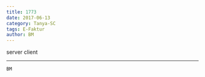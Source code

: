 ```yaml
---
title: 1773
date: 2017-06-13
category: Tanya-SC
tags: E-Faktur
author: BM
---
```


server client

---



`BM`

